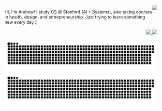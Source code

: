 <!-- <img src="src/banner-github-profile.png"> -->

<img align="right" style="margin-bottom:1rem;" src="https://github-readme-stats.vercel.app/api?username=srphilippe&hide=stars&show_icons=true&card_width=250&theme=city_lights">

<p>Hi, I'm Andrew! I study CS @ Stanford (AI + Systems), also taking courses in health, design, and entrepreneurship. Just trying to learn something new every day :) </p>

<p align="right" style="margin-top:1rem;">
    <a href="https://instagram.com/drewsungg" target="_blank" rel="noopener">
        <img src="https://img.shields.io/badge/Instagram-E4405F?style=for-the-badge&logo=instagram&logoColor=FFF">
    </a>
    <a href="https://linkedin.com/in/drewsungg/" target="_blank" rel="noopener">
        <img src="https://img.shields.io/badge/Linkedin-0A66C2?style=for-the-badge&logo=linkedin&logoColor=FFF">
    </a>
</p>

![GitHub Snake Light](https://raw.githubusercontent.com/drewsungg/drewsungg/output/github-contribution-grid-snake.svg#gh-light-mode-only)
![GitHub Snake dark](https://raw.githubusercontent.com/drewsungg/drewsungg/output/github-contribution-grid-snake-dark.svg#gh-dark-mode-only)

